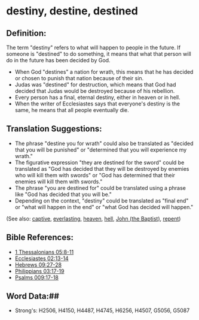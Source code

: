 # destiny, destine, destined #

## Definition: ##

The term "destiny" refers to what will happen to people in the future. If someone is "destined" to do something, it means that what that person will do in the future has been decided by God.

* When God "destines" a nation for wrath, this means that he has decided or chosen to punish that nation because of their sin.
* Judas was "destined" for destruction, which means that God had decided that Judas would be destroyed because of his rebellion.
* Every person has a final, eternal destiny, either in heaven or in hell.
* When the writer of Ecclesiastes says that everyone's destiny is the same, he means that all people eventually die.

## Translation Suggestions: ##

* The phrase "destine you for wrath" could also be translated as "decided that you will be punished" or "determined that you will experience my wrath."
* The figurative expression "they are destined for the sword" could be translated as "God has decided that they will be destroyed by enemies who will kill them with swords" or "God has determined that their enemies will kill them with swords."
* The phrase "you are destined for" could be translated using a phrase like "God has decided that you will be."
* Depending on the context, "destiny" could be translated as "final end" or "what will happen in the end" or "what God has decided will happen."

(See also: [captive](../other/captive.md), [everlasting](../kt/eternity.md), [heaven](../kt/heaven.md), [hell](../kt/hell.md), [John (the Baptist)](../other/johnthebaptist.md), [repent](../kt/repent.md))

## Bible References: ##

* [1 Thessalonians 05:8-11](rc://en/tn/help/1th/05/08)
* [Ecclesiastes 02:13-14](rc://en/tn/help/ecc/02/13)
* [Hebrews 09:27-28](rc://en/tn/help/heb/09/27)
* [Philippians 03:17-19](rc://en/tn/help/php/03/17)
* [Psalms 009:17-18](rc://en/tn/help/psa/009/017)

## Word Data:##

* Strong's: H2506, H4150, H4487, H4745, H6256, H4507, G5056, G5087

